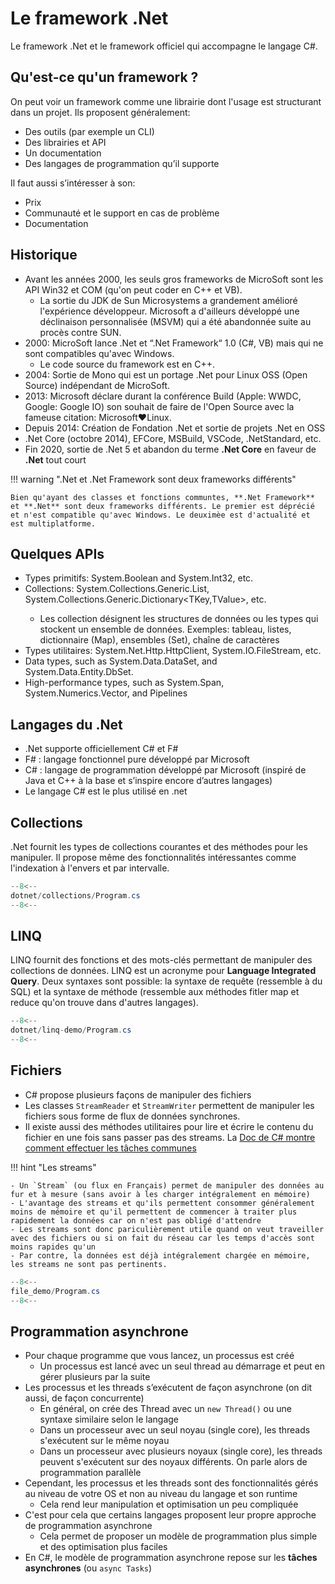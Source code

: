 # Le framework .Net

Le framework .Net et le framework officiel qui accompagne le langage C#.

## Qu'est-ce qu'un framework ?

On peut voir un framework comme une librairie dont l'usage est structurant dans un projet. Ils proposent généralement:

- Des outils (par exemple un CLI)
- Des librairies et API
- Un documentation
- Des langages de programmation qu’il supporte

Il faut aussi s’intéresser à son:

- Prix
- Communauté et le support en cas de problème
- Documentation

## Historique

- Avant les années 2000, les seuls gros frameworks de MicroSoft sont les API Win32 et COM (qu'on peut coder en C++ et VB).
    - La sortie du JDK de Sun Microsystems a grandement amélioré l'expérience développeur. Microsoft a d'ailleurs développé une déclinaison personnalisée (MSVM) qui a été abandonnée suite au procès contre SUN.
- 2000: MicroSoft lance .Net et “.Net Framework“ 1.0 (C#, VB) mais qui ne sont compatibles qu'avec Windows.
    - Le code source du framework est en C++.
- 2004: Sortie de Mono qui est un portage .Net pour Linux OSS (Open Source) indépendant de MicroSoft.
- 2013: Microsoft déclare durant la conférence Build (Apple: WWDC, Google: Google IO) son souhait de faire de l'Open Source avec la fameuse citation: Microsoft♥️Linux.
- Depuis 2014: Création de Fondation .Net et sortie de projets .Net en OSS
- .Net Core (octobre 2014), EFCore, MSBuild, VSCode, .NetStandard, etc.
- Fin 2020, sortie de .Net 5 et abandon du terme **.Net Core** en faveur de **.Net** tout court

!!! warning ".Net et .Net Framework sont deux frameworks différents"

    Bien qu'ayant des classes et fonctions communtes, **.Net Framework** et **.Net** sont deux frameworks différents. Le premier est déprécié et n'est compatible qu'avec Windows. Le deuximèe est d'actualité et est multiplatforme.

## Quelques APIs

- Types primitifs: System.Boolean and System.Int32, etc.
- Collections: System.Collections.Generic.List<T>, System.Collections.Generic.Dictionary<TKey,TValue>, etc.
    - Les collection désignent les structures de données ou les types qui stockent un ensemble de données. Exemples: tableau, listes, dictionnaire (Map), ensembles (Set), chaîne de caractères
- Types utilitaires: System.Net.Http.HttpClient, System.IO.FileStream, etc.
- Data types, such as System.Data.DataSet, and System.Data.Entity.DbSet.
- High-performance types, such as System.Span<T>, System.Numerics.Vector, and Pipelines

## Langages du .Net

- .Net supporte officiellement C# et F#
- F# : langage fonctionnel pure développé par Microsoft
- C# : langage de programmation développé par Microsoft (inspiré de Java et C++ à la base et s’inspire encore d’autres langages)
- Le langage C# est le plus utilisé en .net

## Collections

.Net fournit les types de collections courantes et des méthodes pour les manipuler.
Il propose même des fonctionnalités intéressantes comme l'indexation à l'envers et par intervalle.

```cs
--8<--
dotnet/collections/Program.cs
--8<--
```

## LINQ

LINQ fournit des fonctions et des mots-clés permettant de manipuler des collections de données.
LINQ est un acronyme pour **Language Integrated Query**.
Deux syntaxes sont possible: la syntaxe de requête (ressemble à du SQL) et la syntaxe de méthode (ressemble aux méthodes fitler map et reduce qu'on trouve dans d'autres langages).

```cs
--8<--
dotnet/linq-demo/Program.cs
--8<--
```

## Fichiers

- C# propose plusieurs façons de manipuler des fichiers
- Les classes `StreamReader` et `StreamWriter` permettent de manipuler les fichiers sous forme de flux de données synchrones.
- Il existe aussi des méthodes utilitaires pour lire et écrire le contenu du fichier en une fois sans passer pas des streams. La [Doc de C# montre comment effectuer les tâches communes](https://learn.microsoft.com/en-us/dotnet/standard/io/common-i-o-tasks)

!!! hint "Les streams"

    - Un `Stream` (ou flux en Français) permet de manipuler des données au fur et à mesure (sans avoir à les charger intégralement en mémoire)
    - L'avantage des streams et qu'ils permettent consommer généralement moins de mémoire et qu'il permettent de commencer à traiter plus rapidement la données car on n'est pas obligé d'attendre 
    - Les streams sont donc pariculièrement utile quand on veut traveiller avec des fichiers ou si on fait du réseau car les temps d'accès sont moins rapides qu'un
    - Par contre, la données est déjà intégralement chargée en mémoire, les streams ne sont pas pertinents.

```cs
--8<--
file_demo/Program.cs
--8<--
```

## Programmation asynchrone

- Pour chaque programme que vous lancez, un processus est créé
    - Un processus est lancé avec un seul thread au démarrage et peut en gérer plusieurs par la suite
- Les processus et les threads s’exécutent de façon asynchrone (on dit aussi, de façon concurrente)
    - En général, on crée des Thread avec un `new Thread()` ou une syntaxe similaire selon le langage
    - Dans un processeur avec un seul noyau (single core), les threads s'exécutent sur le même noyau
    - Dans un processeur avec plusieurs noyaux (single core), les threads peuvent s'exécutent sur des noyaux différents. On parle alors de programmation parallèle
- Cependant, les processus et les threads sont des fonctionnalités gérés au niveau de votre OS et non au niveau du langage et son runtime
    - Cela rend leur manipulation et optimisation un peu compliquée
- C'est pour cela que certains langages proposent leur propre approche de programmation asynchrone
    - Cela permet de proposer un modèle de programmation plus simple et des optimisation plus faciles
- En C#, le modèle de programmation asynchrone repose sur les **tâches asynchrones** (ou `async Tasks`)

